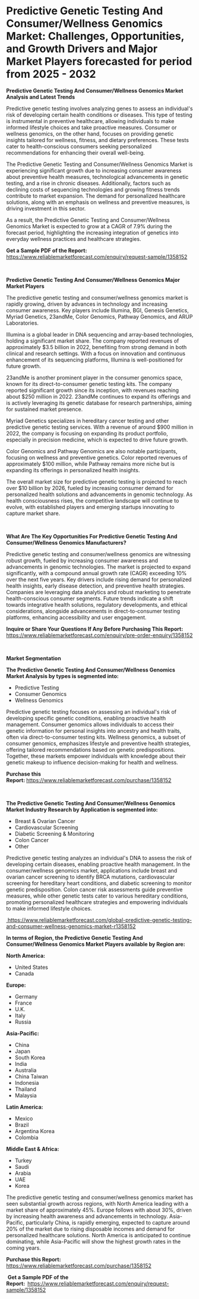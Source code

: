 <p><h1>Predictive Genetic Testing And Consumer/Wellness Genomics Market: Challenges, Opportunities, and Growth Drivers and Major Market Players forecasted for period from 2025 - 2032</h1></p><p><strong>Predictive Genetic Testing And Consumer/Wellness Genomics Market Analysis and Latest Trends</strong></p>
<p><p>Predictive genetic testing involves analyzing genes to assess an individual's risk of developing certain health conditions or diseases. This type of testing is instrumental in preventive healthcare, allowing individuals to make informed lifestyle choices and take proactive measures. Consumer or wellness genomics, on the other hand, focuses on providing genetic insights tailored for wellness, fitness, and dietary preferences. These tests cater to health-conscious consumers seeking personalized recommendations for enhancing their overall well-being.</p><p>The Predictive Genetic Testing and Consumer/Wellness Genomics Market is experiencing significant growth due to increasing consumer awareness about preventive health measures, technological advancements in genetic testing, and a rise in chronic diseases. Additionally, factors such as declining costs of sequencing technologies and growing fitness trends contribute to market expansion. The demand for personalized healthcare solutions, along with an emphasis on wellness and preventive measures, is driving investment in this sector.</p><p>As a result, the Predictive Genetic Testing and Consumer/Wellness Genomics Market is expected to grow at a CAGR of 7.9% during the forecast period, highlighting the increasing integration of genetics into everyday wellness practices and healthcare strategies.</p></p>
<p><strong>Get a Sample PDF of the Report:&nbsp;</strong> <a href="https://www.reliablemarketforecast.com/enquiry/request-sample/1358152?utm_campaign=2947&utm_medium=2&utm_source=Github&utm_content=ia&utm_term=13042025&utm_id=predictive-genetic-testing-and-consumerwellness-genomics">https://www.reliablemarketforecast.com/enquiry/request-sample/1358152</a></p>
<p>&nbsp;</p>
<p><strong>Predictive Genetic Testing And Consumer/Wellness Genomics Major Market Players</strong></p>
<p><p>The predictive genetic testing and consumer/wellness genomics market is rapidly growing, driven by advances in technology and increasing consumer awareness. Key players include Illumina, BGI, Genesis Genetics, Myriad Genetics, 23andMe, Color Genomics, Pathway Genomics, and ARUP Laboratories. </p><p>Illumina is a global leader in DNA sequencing and array-based technologies, holding a significant market share. The company reported revenues of approximately $3.5 billion in 2022, benefiting from strong demand in both clinical and research settings. With a focus on innovation and continuous enhancement of its sequencing platforms, Illumina is well-positioned for future growth.</p><p>23andMe is another prominent player in the consumer genomics space, known for its direct-to-consumer genetic testing kits. The company reported significant growth since its inception, with revenues reaching about $250 million in 2022. 23andMe continues to expand its offerings and is actively leveraging its genetic database for research partnerships, aiming for sustained market presence.</p><p>Myriad Genetics specializes in hereditary cancer testing and other predictive genetic testing services. With a revenue of around $900 million in 2022, the company is focusing on expanding its product portfolio, especially in precision medicine, which is expected to drive future growth.</p><p>Color Genomics and Pathway Genomics are also notable participants, focusing on wellness and preventive genetics. Color reported revenues of approximately $100 million, while Pathway remains more niche but is expanding its offerings in personalized health insights.</p><p>The overall market size for predictive genetic testing is projected to reach over $10 billion by 2026, fueled by increasing consumer demand for personalized health solutions and advancements in genomic technology. As health consciousness rises, the competitive landscape will continue to evolve, with established players and emerging startups innovating to capture market share.</p></p>
<p>&nbsp;</p>
<p><strong>What Are The Key Opportunities For Predictive Genetic Testing And Consumer/Wellness Genomics Manufacturers?</strong></p>
<p><p>Predictive genetic testing and consumer/wellness genomics are witnessing robust growth, fueled by increasing consumer awareness and advancements in genomic technologies. The market is projected to expand significantly, with a compound annual growth rate (CAGR) exceeding 10% over the next five years. Key drivers include rising demand for personalized health insights, early disease detection, and preventive health strategies. Companies are leveraging data analytics and robust marketing to penetrate health-conscious consumer segments. Future trends indicate a shift towards integrative health solutions, regulatory developments, and ethical considerations, alongside advancements in direct-to-consumer testing platforms, enhancing accessibility and user engagement.</p></p>
<p><strong>Inquire or Share Your Questions If Any Before Purchasing This Report:</strong> <a href="https://www.reliablemarketforecast.com/enquiry/pre-order-enquiry/1358152?utm_campaign=2947&utm_medium=2&utm_source=Github&utm_content=ia&utm_term=13042025&utm_id=predictive-genetic-testing-and-consumerwellness-genomics">https://www.reliablemarketforecast.com/enquiry/pre-order-enquiry/1358152</a></p>
<p>&nbsp;</p>
<p><strong>Market Segmentation</strong></p>
<p><strong>The Predictive Genetic Testing And Consumer/Wellness Genomics Market Analysis by types is segmented into:</strong></p>
<p><ul><li>Predictive Testing</li><li>Consumer Genomics</li><li>Wellness Genomics</li></ul></p>
<p><p>Predictive genetic testing focuses on assessing an individual's risk of developing specific genetic conditions, enabling proactive health management. Consumer genomics allows individuals to access their genetic information for personal insights into ancestry and health traits, often via direct-to-consumer testing kits. Wellness genomics, a subset of consumer genomics, emphasizes lifestyle and preventive health strategies, offering tailored recommendations based on genetic predispositions. Together, these markets empower individuals with knowledge about their genetic makeup to influence decision-making for health and wellness.</p></p>
<p><strong>Purchase this Report:&nbsp;</strong><a href="https://www.reliablemarketforecast.com/purchase/1358152?utm_campaign=2947&utm_medium=2&utm_source=Github&utm_content=ia&utm_term=13042025&utm_id=predictive-genetic-testing-and-consumerwellness-genomics">https://www.reliablemarketforecast.com/purchase/1358152</a></p>
<p>&nbsp;</p>
<p><strong>The Predictive Genetic Testing And Consumer/Wellness Genomics Market Industry Research by Application is segmented into:</strong></p>
<p><ul><li>Breast & Ovarian Cancer</li><li>Cardiovascular Screening</li><li>Diabetic Screening & Monitoring</li><li>Colon Cancer</li><li>Other</li></ul></p>
<p><p>Predictive genetic testing analyzes an individual's DNA to assess the risk of developing certain diseases, enabling proactive health management. In the consumer/wellness genomics market, applications include breast and ovarian cancer screening to identify BRCA mutations, cardiovascular screening for hereditary heart conditions, and diabetic screening to monitor genetic predisposition. Colon cancer risk assessments guide preventive measures, while other genetic tests cater to various hereditary conditions, promoting personalized healthcare strategies and empowering individuals to make informed lifestyle choices.</p></p>
<p><a href="https://www.reliablemarketforecast.com/global-predictive-genetic-testing-and-consumer-wellness-genomics-market-r1358152?utm_campaign=2947&utm_medium=2&utm_source=Github&utm_content=ia&utm_term=13042025&utm_id=predictive-genetic-testing-and-consumerwellness-genomics">&nbsp;https://www.reliablemarketforecast.com/global-predictive-genetic-testing-and-consumer-wellness-genomics-market-r1358152</a></p>
<p><strong>In terms of Region, the Predictive Genetic Testing And Consumer/Wellness Genomics Market Players available by Region are:</strong></p>
<p>
    <p> <strong> North America: </strong>
        <ul>
            <li>United States</li>
            <li>Canada</li>
        </ul>
        </p> 
    <p> <strong> Europe: </strong>
        <ul>
            <li>Germany</li>
            <li>France</li>
            <li>U.K.</li>
            <li>Italy</li>
            <li>Russia</li>
        </ul>
        </p> 
    <p> <strong> Asia-Pacific: </strong>
        <ul>
            <li>China</li>
            <li>Japan</li>
            <li>South Korea</li>
            <li>India</li>
            <li>Australia</li>
            <li>China Taiwan</li>
            <li>Indonesia</li>
            <li>Thailand</li>
            <li>Malaysia</li>
        </ul>
        </p> 
    <p> <strong> Latin America: </strong>
        <ul>
            <li>Mexico</li>
            <li>Brazil</li>
            <li>Argentina Korea</li>
            <li>Colombia</li>
        </ul>
        </p> 
    <p> <strong> Middle East & Africa: </strong>
        <ul>
            <li>Turkey</li>
            <li>Saudi</li>
            <li>Arabia</li>
            <li>UAE</li>
            <li>Korea</li>
        </ul>
    </p>
    </p>
<p><p>The predictive genetic testing and consumer/wellness genomics market has seen substantial growth across regions, with North America leading with a market share of approximately 45%. Europe follows with about 30%, driven by increasing health awareness and advancements in technology. Asia-Pacific, particularly China, is rapidly emerging, expected to capture around 20% of the market due to rising disposable incomes and demand for personalized healthcare solutions. North America is anticipated to continue dominating, while Asia-Pacific will show the highest growth rates in the coming years.</p></p>
<p><strong>Purchase this Report: </strong><a href="https://www.reliablemarketforecast.com/purchase/1358152?utm_campaign=2947&utm_medium=2&utm_source=Github&utm_content=ia&utm_term=13042025&utm_id=predictive-genetic-testing-and-consumerwellness-genomics">https://www.reliablemarketforecast.com/purchase/1358152</a></p>
<p>&nbsp;<strong>Get a Sample PDF of the Report:&nbsp;&nbsp;</strong><a href="https://www.reliablemarketforecast.com/enquiry/request-sample/1358152?utm_campaign=2947&utm_medium=2&utm_source=Github&utm_content=ia&utm_term=13042025&utm_id=predictive-genetic-testing-and-consumerwellness-genomics">https://www.reliablemarketforecast.com/enquiry/request-sample/1358152</a></p>
<p><strong></strong></p>
<p><p></p><p></p><p></p></p>